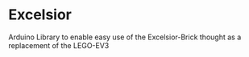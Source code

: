 # Excelsior
Arduino Library to enable easy use of the Excelsior-Brick thought as a replacement of the LEGO-EV3
